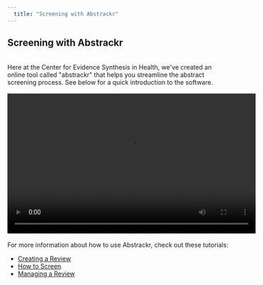 ```yaml
---
  title: "Screening with Abstrackr"
---
```


## Screening with Abstrackr
<br>
Here at the Center for Evidence Synthesis in Health, we've created an online tool called "abstrackr" that helps you streamline the abstract screening process. See below for a quick introduction to the software.<br><br>
<center>
<video width="560" height="315" controls controlsList="nodownload">
  <source src="{{site.baseurl}}/img/1_Abstrackr Intro 2.mp4" type="video/mp4">
</video>
</center><br>
For more information about how to use Abstrackr, check out these tutorials:

<ul>
  <li><a href = "http://evsynthacademy.org/search-screen/img/2_Abstrackr Creating a Review 2.mp4">Creating a Review</a></li> 
  <li><a href = "http://evsynthacademy.org/search-screen/img/3_Abstrackr How to Screen 2.mp4">How to Screen</a></li> 
  <li><a href = "http://evsynthacademy.org/search-screen/img/4_Abstrackr Managing A Review 2.mp4">Managing a Review</a></li> 
 </ul>
